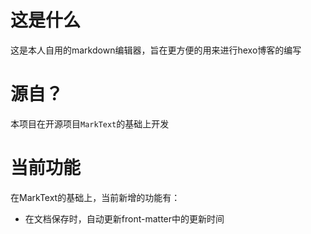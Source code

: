 # 这是什么

这是本人自用的markdown编辑器，旨在更方便的用来进行hexo博客的编写

# 源自？

本项目在开源项目`MarkText`的基础上开发

# 当前功能

在MarkText的基础上，当前新增的功能有：

- 在文档保存时，自动更新front-matter中的更新时间

